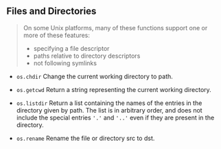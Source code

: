 ## Files and Directories

> On some Unix platforms, many of these functions support one or more of these features:
> 
> - specifying a file descriptor
> - paths relative to directory descriptors
> - not following symlinks

- `os.chdir`
    Change the current working directory to path.

- `os.getcwd`
    Return a string representing the current working directory.

- `os.listdir`
    Return a list containing the names of the entries in the directory given by path. The list is in arbitrary order, and does not include the special entries `'.'` and `'..'` even if they are present in the directory.

- `os.rename`
    Rename the file or directory src to dst.

